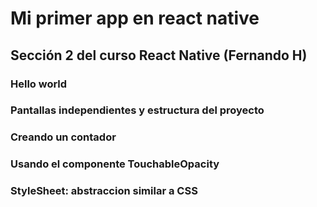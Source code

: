# Mi primer app en react native
## Sección 2 del curso React Native (Fernando H)

### Hello world
### Pantallas independientes y estructura del proyecto
### Creando un contador 
### Usando el componente TouchableOpacity
### StyleSheet: abstraccion similar a CSS
